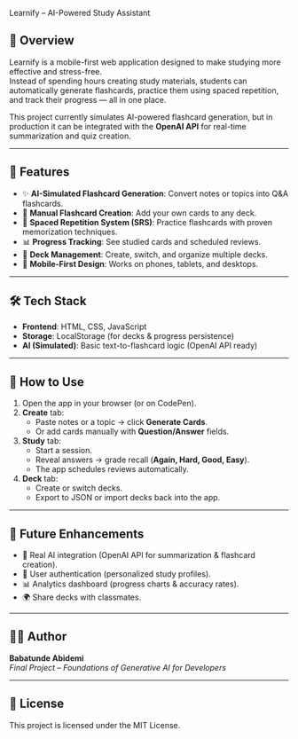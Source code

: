 Learnify – AI-Powered Study Assistant

## 📌 Overview
Learnify is a mobile-first web application designed to make studying more effective and stress-free.  
Instead of spending hours creating study materials, students can automatically generate flashcards, practice them using spaced repetition, and track their progress — all in one place.

This project currently simulates AI-powered flashcard generation, but in production it can be integrated with the **OpenAI API** for real-time summarization and quiz creation.

---

## 🚀 Features
- ✨ **AI-Simulated Flashcard Generation**: Convert notes or topics into Q&A flashcards.
- 📝 **Manual Flashcard Creation**: Add your own cards to any deck.
- 🔄 **Spaced Repetition System (SRS)**: Practice flashcards with proven memorization techniques.
- 📊 **Progress Tracking**: See studied cards and scheduled reviews.
- 📂 **Deck Management**: Create, switch, and organize multiple decks.
- 📱 **Mobile-First Design**: Works on phones, tablets, and desktops.

---

## 🛠️ Tech Stack
- **Frontend**: HTML, CSS, JavaScript  
- **Storage**: LocalStorage (for decks & progress persistence)  
- **AI (Simulated)**: Basic text-to-flashcard logic (OpenAI API ready)  

---

## 📖 How to Use
1. Open the app in your browser (or on CodePen).  
2. **Create** tab:  
   - Paste notes or a topic → click **Generate Cards**.  
   - Or add cards manually with **Question/Answer** fields.  
3. **Study** tab:  
   - Start a session.  
   - Reveal answers → grade recall (**Again, Hard, Good, Easy**).  
   - The app schedules reviews automatically.  
4. **Deck** tab:  
   - Create or switch decks.  
   - Export to JSON or import decks back into the app.  

---

## 🧩 Future Enhancements
- 🔮 Real AI integration (OpenAI API for summarization & flashcard creation).  
- 🔐 User authentication (personalized study profiles).  
- 📊 Analytics dashboard (progress charts & accuracy rates).  
- 🌍 Share decks with classmates.  

---

## 👩‍💻 Author
**Babatunde Abidemi**  
_Final Project – Foundations of Generative AI for Developers_

---

## 📜 License
This project is licensed under the MIT License.
